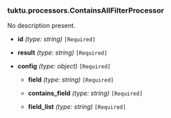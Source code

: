 ### tuktu.processors.ContainsAllFilterProcessor
No description present.

  * **id** *(type: string)* `[Required]`

  * **result** *(type: string)* `[Required]`

  * **config** *(type: object)* `[Required]`

    * **field** *(type: string)* `[Required]`

    * **contains_field** *(type: string)* `[Required]`

    * **field_list** *(type: string)* `[Required]`

